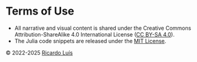 # Terms of Use

- All narrative and visual content is shared under the Creative Commons Attribution-ShareAlike 4.0 International License ([CC BY-SA 4.0](http://creativecommons.org/licenses/by-sa/4.0/)).
- The Julia code snippets are released under the [MIT License](https://www.tldrlegal.com/license/mit-license).

© 2022-2025 [Ricardo Luís](https://ricardo-luis.github.io)
